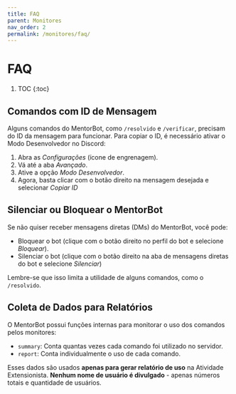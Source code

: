 ```yaml
---
title: FAQ
parent: Monitores
nav_order: 2
permalink: /monitores/faq/
---
```


# FAQ

1. TOC
{:toc}

## Comandos com ID de Mensagem

Alguns comandos do MentorBot, como `/resolvido` e `/verificar`, precisam do ID da mensagem para funcionar.
Para copiar o ID, é necessário ativar o Modo Desenvolvedor no Discord:
  1. Abra as _Configurações_ (ícone de engrenagem).
  2. Vá até a aba _Avançado_.
  3. Ative a opção _Modo Desenvolvedor_.
  4. Agora, basta clicar com o botão direito na mensagem desejada e selecionar _Copiar ID_

## Silenciar ou Bloquear o MentorBot

Se não quiser receber mensagens diretas (DMs) do MentorBot, você pode:

- Bloquear o bot (clique com o botão direito no perfil do bot e selecione _Bloquear_).
- Silenciar o bot (clique com o botão direito na aba de mensagens diretas do bot e selecione _Silenciar_)

Lembre-se que isso limita a utilidade de alguns comandos, como o `/resolvido`.

## Coleta de Dados para Relatórios

O MentorBot possui funções internas para monitorar o uso dos comandos pelos monitores:

- `summary`: Conta quantas vezes cada comando foi utilizado no servidor.
- `report`: Conta individualmente o uso de cada comando.

Esses dados são usados **apenas para gerar relatório de uso** na Atividade Extensionista.
**Nenhum nome de usuário é divulgado** - apenas números totais e quantidade de usuários.
